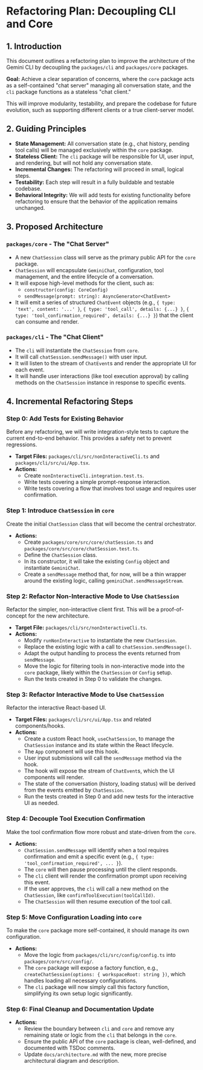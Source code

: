 # Refactoring Plan: Decoupling CLI and Core

## 1. Introduction

This document outlines a refactoring plan to improve the architecture of the Gemini CLI by decoupling the `packages/cli` and `packages/core` packages.

**Goal:** Achieve a clear separation of concerns, where the `core` package acts as a self-contained "chat server" managing all conversation state, and the `cli` package functions as a stateless "chat client."

This will improve modularity, testability, and prepare the codebase for future evolution, such as supporting different clients or a true client-server model.

## 2. Guiding Principles

- **State Management:** All conversation state (e.g., chat history, pending tool calls) will be managed exclusively within the `core` package.
- **Stateless Client:** The `cli` package will be responsible for UI, user input, and rendering, but will not hold any conversation state.
- **Incremental Changes:** The refactoring will proceed in small, logical steps.
- **Testability:** Each step will result in a fully buildable and testable codebase.
- **Behavioral Integrity:** We will add tests for existing functionality before refactoring to ensure that the behavior of the application remains unchanged.

## 3. Proposed Architecture

### `packages/core` - The "Chat Server"

- A new `ChatSession` class will serve as the primary public API for the `core` package.
- `ChatSession` will encapsulate `GeminiChat`, configuration, tool management, and the entire lifecycle of a conversation.
- It will expose high-level methods for the client, such as:
  - `constructor(config: CoreConfig)`
  - `sendMessage(prompt: string): AsyncGenerator<ChatEvent>`
- It will emit a series of structured `ChatEvent` objects (e.g., `{ type: 'text', content: '...' }`, `{ type: 'tool_call', details: {...} }`, `{ type: 'tool_confirmation_required', details: {...} }`) that the client can consume and render.

### `packages/cli` - The "Chat Client"

- The `cli` will instantiate the `ChatSession` from `core`.
- It will call `chatSession.sendMessage()` with user input.
- It will listen to the stream of `ChatEvent`s and render the appropriate UI for each event.
- It will handle user interactions (like tool execution approval) by calling methods on the `ChatSession` instance in response to specific events.

## 4. Incremental Refactoring Steps

### Step 0: Add Tests for Existing Behavior

Before any refactoring, we will write integration-style tests to capture the current end-to-end behavior. This provides a safety net to prevent regressions.

- **Target Files:** `packages/cli/src/nonInteractiveCli.ts` and `packages/cli/src/ui/App.tsx`.
- **Actions:**
    - Create `nonInteractiveCli.integration.test.ts`.
    - Write tests covering a simple prompt-response interaction.
    - Write tests covering a flow that involves tool usage and requires user confirmation.

### Step 1: Introduce `ChatSession` in `core`

Create the initial `ChatSession` class that will become the central orchestrator.

- **Actions:**
    - Create `packages/core/src/core/chatSession.ts` and `packages/core/src/core/chatSession.test.ts`.
    - Define the `ChatSession` class.
    - In its constructor, it will take the existing `Config` object and instantiate `GeminiChat`.
    - Create a `sendMessage` method that, for now, will be a thin wrapper around the existing logic, calling `geminiChat.sendMessageStream`.

### Step 2: Refactor Non-Interactive Mode to Use `ChatSession`

Refactor the simpler, non-interactive client first. This will be a proof-of-concept for the new architecture.

- **Target File:** `packages/cli/src/nonInteractiveCli.ts`.
- **Actions:**
    - Modify `runNonInteractive` to instantiate the new `ChatSession`.
    - Replace the existing logic with a call to `chatSession.sendMessage()`.
    - Adapt the output handling to process the events returned from `sendMessage`.
    - Move the logic for filtering tools in non-interactive mode into the `core` package, likely within the `ChatSession` or `Config` setup.
    - Run the tests created in Step 0 to validate the changes.

### Step 3: Refactor Interactive Mode to Use `ChatSession`

Refactor the interactive React-based UI.

- **Target Files:** `packages/cli/src/ui/App.tsx` and related components/hooks.
- **Actions:**
    - Create a custom React hook, `useChatSession`, to manage the `ChatSession` instance and its state within the React lifecycle.
    - The `App` component will use this hook.
    - User input submissions will call the `sendMessage` method via the hook.
    - The hook will expose the stream of `ChatEvent`s, which the UI components will render.
    - The state of the conversation (history, loading status) will be derived from the events emitted by `ChatSession`.
    - Run the tests created in Step 0 and add new tests for the interactive UI as needed.

### Step 4: Decouple Tool Execution Confirmation

Make the tool confirmation flow more robust and state-driven from the `core`.

- **Actions:**
    - `ChatSession.sendMessage` will identify when a tool requires confirmation and emit a specific event (e.g., `{ type: 'tool_confirmation_required', ... }`).
    - The `core` will then pause processing until the client responds.
    - The `cli` client will render the confirmation prompt upon receiving this event.
    - If the user approves, the `cli` will call a new method on the `ChatSession`, like `confirmToolExecution(toolCallId)`.
    - The `ChatSession` will then resume execution of the tool call.

### Step 5: Move Configuration Loading into `core`

To make the `core` package more self-contained, it should manage its own configuration.

- **Actions:**
    - Move the logic from `packages/cli/src/config/config.ts` into `packages/core/src/config/`.
    - The `core` package will expose a factory function, e.g., `createChatSession(options: { workspaceRoot: string })`, which handles loading all necessary configurations.
    - The `cli` package will now simply call this factory function, simplifying its own setup logic significantly.

### Step 6: Final Cleanup and Documentation Update

- **Actions:**
    - Review the boundary between `cli` and `core` and remove any remaining state or logic from the `cli` that belongs in the `core`.
    - Ensure the public API of the `core` package is clean, well-defined, and documented with TSDoc comments.
    - Update `docs/architecture.md` with the new, more precise architectural diagram and description.
